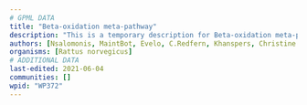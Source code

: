 ```yaml
---
# GPML DATA
title: "Beta-oxidation meta-pathway"
description: "This is a temporary description for Beta-oxidation meta-pathway"
authors: [Nsalomonis, MaintBot, Evelo, C.Redfern, Khanspers, Christine Chichester, Eweitz, Mkutmon]
organisms: [Rattus norvegicus]
# ADDITIONAL DATA
last-edited: 2021-06-04
communities: []
wpid: "WP372"
---
```

